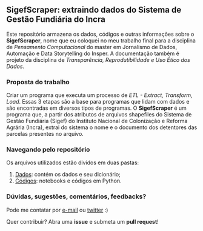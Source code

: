 ## SigefScraper: extraindo dados do Sistema de Gestão Fundiária do Incra
Este repositório armazena os dados, códigos e outras informações sobre o **SigefScraper**, nome que eu coloquei no meu trabalho final para a disciplina de *Pensamento Computacional* do master em Jornalismo de Dados, Automação e Data Storytelling do Insper. A documentação também é projeto da disciplina de *Transparência, Reprodutibilidade e Uso Ético dos Dados*.

### Proposta do trabalho
Criar um programa que executa um processo de *ETL - Extract, Transform, Load*. Essas 3 etapas são a base para programas que lidam com dados e são encontradas em diversos tipos de programas. O **SigefScraper** é um programa que, a partir dos atributos de arquivos shapefiles do Sistema de Gestão Fundiária (Sigef) do Instituto Nacional de Colonização e Reforma Agrária (Incra), extrai do sistema o nome e o documento dos detentores das parcelas presentes no arquivo. 

### Navegando pelo repositório
Os arquivos utilizados estão dividos em duas pastas:
1. [Dados](https://github.com/biamuniz/sigefscraper/tree/main/dados): contém os dados e seu dicionário;
2. [Códigos](https://github.com/biamuniz/sigefscraper/tree/main/codigo): notebooks e códigos em Python.


### Dúvidas, sugestões, comentários, feedbacks? 
Pode me contatar por [e-mail](mailto:biancamuniz@usp.br) ou [twitter](https://twitter.com/biancamuniz__) :)

Quer contribuir? Abra uma **issue** e submeta um **pull request**!
